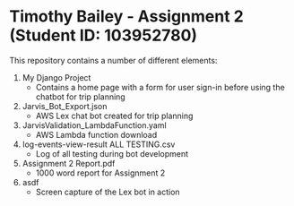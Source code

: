 # Timothy Bailey - Assignment 2 (Student ID: 103952780)

This repository contains a number of different elements:

  1. My Django Project
      - Contains a home page with a form for user sign-in before using the chatbot for trip planning
  2. Jarvis_Bot_Export.json
      - AWS Lex chat bot created for trip planning
  3. JarvisValidation_LambdaFunction.yaml
      - AWS Lambda function download
  4. log-events-view-result ALL TESTING.csv
      - Log of all testing during bot development
  5. Assignment 2 Report.pdf
      - 1000 word report for Assignment 2
  6. asdf
      - Screen capture of the Lex bot in action
